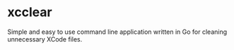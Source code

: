 # xcclear

Simple and easy to use command line application written in Go for cleaning unnecessary XCode files.